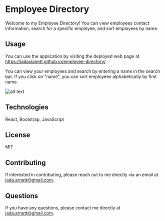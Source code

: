 # Employee Directory

Welcome to my Employee Directory! You can view employees contact information, search for a specific employee, and sort employees by name. 

## Usage 
You can use the application by visiting the deployed web page at https://jadavianett.github.io/employee-directory/. 

You can view your employees and search by entering a name in the search bar. If you click on "name", you can sort employees alphabetically by first name.

![alt text](./assets/images/statdashboard.png "Stat Dashboard")

## Technologies 
React, Bootstrap, JavaScript

## License
MIT 

## Contributing
If interested in contributing, please reach out to me directly via an email at jada.arnett@gmail.com. 
 
## Questions 
If you have any questions, please contact me directly at jada.arnett@gmail.com. 